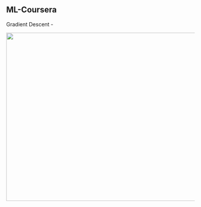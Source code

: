 ## ML-Coursera
Gradient Descent - 

  <image src="https://github.com/souvik0306/ML-Coursera/blob/main/Gradient%20Descent.gif" width="550" height="450">
